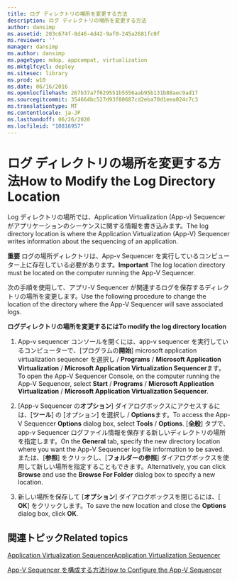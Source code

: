 ```yaml
---
title: ログ ディレクトリの場所を変更する方法
description: ログ ディレクトリの場所を変更する方法
author: dansimp
ms.assetid: 203c674f-8d46-4d42-9af0-245a2681fc0f
ms.reviewer: ''
manager: dansimp
ms.author: dansimp
ms.pagetype: mdop, appcompat, virtualization
ms.mktglfcycl: deploy
ms.sitesec: library
ms.prod: w10
ms.date: 06/16/2016
ms.openlocfilehash: 267b37a7f629551b5556aab95b131b88aec9ad17
ms.sourcegitcommit: 354664bc527d93f80687cd2eba70d1eea024c7c3
ms.translationtype: MT
ms.contentlocale: ja-JP
ms.lasthandoff: 06/26/2020
ms.locfileid: "10816957"
---
```

# <span data-ttu-id="e0827-103">ログ ディレクトリの場所を変更する方法</span><span class="sxs-lookup"><span data-stu-id="e0827-103">How to Modify the Log Directory Location</span></span>


<span data-ttu-id="e0827-104">Log ディレクトリの場所では、Application Virtualization (App-v) Sequencer がアプリケーションのシーケンスに関する情報を書き込みます。</span><span class="sxs-lookup"><span data-stu-id="e0827-104">The log directory location is where the Application Virtualization (App-V) Sequencer writes information about the sequencing of an application.</span></span>

<span data-ttu-id="e0827-105">**重要** ログの場所ディレクトリは、App-v Sequencer を実行しているコンピューター上に存在している必要があります。</span><span class="sxs-lookup"><span data-stu-id="e0827-105">**Important** The log location directory must be located on the computer running the App-V Sequencer.</span></span>

 

<span data-ttu-id="e0827-106">次の手順を使用して、アプリ-V Sequencer が関連するログを保存するディレクトリの場所を変更します。</span><span class="sxs-lookup"><span data-stu-id="e0827-106">Use the following procedure to change the location of the directory where the App-V Sequencer will save associated logs.</span></span>

**<span data-ttu-id="e0827-107">ログディレクトリの場所を変更するには</span><span class="sxs-lookup"><span data-stu-id="e0827-107">To modify the log directory location</span></span>**

1.  <span data-ttu-id="e0827-108">App-v sequencer コンソールを開くには、app-v sequencer を実行しているコンピューターで、[プログラムの**開始**] microsoft application virtualization sequencer を選択し  /  **Programs**  /  **Microsoft Application Virtualization**  /  **Microsoft Application Virtualization Sequencer**ます。</span><span class="sxs-lookup"><span data-stu-id="e0827-108">To open the App-V Sequencer Console, on the computer running the App-V Sequencer, select **Start** / **Programs** / **Microsoft Application Virtualization** / **Microsoft Application Virtualization Sequencer**.</span></span>

2.  <span data-ttu-id="e0827-109">[App-v Sequencer の**オプション**] ダイアログボックスにアクセスするには、[**ツール**] の [オプション] を選択し  /  **Options**ます。</span><span class="sxs-lookup"><span data-stu-id="e0827-109">To access the App-V Sequencer **Options** dialog box, select **Tools** / **Options**.</span></span> <span data-ttu-id="e0827-110">[**全般**] タブで、app-v Sequencer ログファイル情報を保存する新しいディレクトリの場所を指定します。</span><span class="sxs-lookup"><span data-stu-id="e0827-110">On the **General** tab, specify the new directory location where you want the App-V Sequencer log file information to be saved.</span></span> <span data-ttu-id="e0827-111">または、[**参照**] をクリックし、[**フォルダーの参照**] ダイアログボックスを使用して新しい場所を指定することもできます。</span><span class="sxs-lookup"><span data-stu-id="e0827-111">Alternatively, you can click **Browse** and use the **Browse For Folder** dialog box to specify a new location.</span></span>

3.  <span data-ttu-id="e0827-112">新しい場所を保存して [**オプション**] ダイアログボックスを閉じるには、[ **OK**] をクリックします。</span><span class="sxs-lookup"><span data-stu-id="e0827-112">To save the new location and close the **Options** dialog box, click **OK**.</span></span>

## <span data-ttu-id="e0827-113">関連トピック</span><span class="sxs-lookup"><span data-stu-id="e0827-113">Related topics</span></span>


[<span data-ttu-id="e0827-114">Application Virtualization Sequencer</span><span class="sxs-lookup"><span data-stu-id="e0827-114">Application Virtualization Sequencer</span></span>](application-virtualization-sequencer.md)

[<span data-ttu-id="e0827-115">App-V Sequencer を構成する方法</span><span class="sxs-lookup"><span data-stu-id="e0827-115">How to Configure the App-V Sequencer</span></span>](how-to-configure-the-app-v-sequencer.md)

 

 





